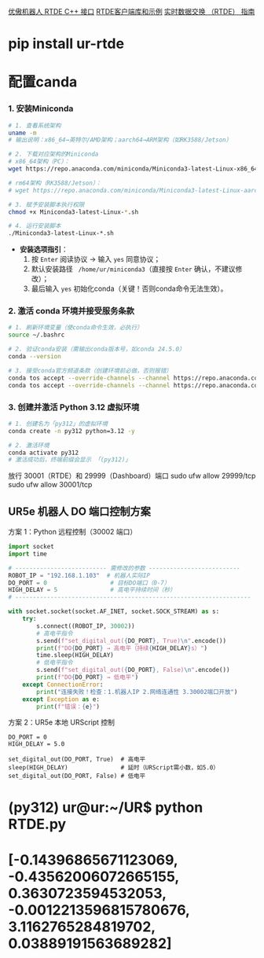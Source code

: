 [优傲机器人 RTDE C++ 接口](https://sdurobotics.gitlab.io/ur_rtde/index.html#)
[RTDE客户端库和示例](https://github.com/UniversalRobots/RTDE_Python_Client_Library)
[实时数据交换 （RTDE） 指南](https://docs.universal-robots.com/tutorials/communication-protocol-tutorials/rtde-guide.html)







# pip install ur-rtde

# 配置canda

### 1. 安装Miniconda

```bash
# 1. 查看系统架构
uname -m
# 输出说明：x86_64→英特尔/AMD架构；aarch64→ARM架构（如RK3588/Jetson）

# 2. 下载对应架构的Miniconda
# x86_64架构（PC）：
wget https://repo.anaconda.com/miniconda/Miniconda3-latest-Linux-x86_64.sh

# rm64架构（RK3588/Jetson）：
# wget https://repo.anaconda.com/miniconda/Miniconda3-latest-Linux-aarch64.sh

# 3. 赋予安装脚本执行权限
chmod +x Miniconda3-latest-Linux-*.sh

# 4. 运行安装脚本
./Miniconda3-latest-Linux-*.sh
```

- **安装选项指引**：  
  1. 按 `Enter` 阅读协议 → 输入 `yes` 同意协议；  
  2. 默认安装路径 ` /home/ur/miniconda3`（直接按 `Enter` 确认，不建议修改）；  
  3. 最后输入 `yes` 初始化conda（关键！否则conda命令无法生效）。


### 2. 激活 conda 环境并接受服务条款

```bash
# 1. 刷新环境变量（使conda命令生效，必执行）
source ~/.bashrc

# 2. 验证conda安装（需输出conda版本号，如conda 24.5.0）
conda --version

# 3. 接受conda官方频道条款（创建环境前必做，否则报错）
conda tos accept --override-channels --channel https://repo.anaconda.com/pkgs/main
conda tos accept --override-channels --channel https://repo.anaconda.com/pkgs/r
```


### 3. 创建并激活 Python 3.12 虚拟环境

```bash
# 1. 创建名为「py312」的虚拟环境
conda create -n py312 python=3.12 -y

# 2. 激活环境
conda activate py312
# 激活成功后，终端前缀会显示 「(py312)」
```

放行 30001（RTDE）和 29999（Dashboard）端口
sudo ufw allow 29999/tcp
sudo ufw allow 30001/tcp



## UR5e 机器人 DO 端口控制方案

方案 1：Python 远程控制（30002 端口）

```python
import socket
import time

# -------------------------- 需修改的参数 --------------------------
ROBOT_IP = "192.168.1.103"  # 机器人实际IP
DO_PORT = 0                  # 目标DO端口（0-7）
HIGH_DELAY = 5               # 高电平持续时间（秒）
# -------------------------------------------------------------------

with socket.socket(socket.AF_INET, socket.SOCK_STREAM) as s:
    try:
        s.connect((ROBOT_IP, 30002))  
        # 高电平指令
        s.send(f"set_digital_out({DO_PORT}, True)\n".encode())
        print(f"DO{DO_PORT} → 高电平（持续{HIGH_DELAY}s）")
        time.sleep(HIGH_DELAY)
        # 低电平指令
        s.send(f"set_digital_out({DO_PORT}, False)\n".encode())
        print(f"DO{DO_PORT} → 低电平")
    except ConnectionError:
        print("连接失败！检查：1.机器人IP 2.网络连通性 3.30002端口开放")
    except Exception as e:
        print(f"错误：{e}")
```

方案 2：UR5e 本地 URScript 控制
 
```URScript
DO_PORT = 0
HIGH_DELAY = 5.0

set_digital_out(DO_PORT, True)  # 高电平
sleep(HIGH_DELAY)               # 延时（URScript需小数，如5.0）
set_digital_out(DO_PORT, False) # 低电平
```



# (py312) ur@ur:~/UR$ python RTDE.py 
# [-0.14396865671123069, -0.43562006072665155, 0.3630723594532053, -0.0012213596815780676, 3.1162765284819702, 0.03889191563689282]